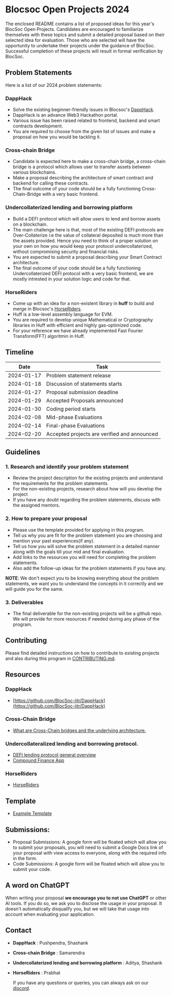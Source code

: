 # Blocsoc Open Projects 2024

The enclosed README contains a list of proposed ideas for this year's BlocSoc Open Projects. Candidates are encouraged to familiarize themselves with these topics and submit a detailed proposal based on their selected idea for evaluation. Those who are selected will have the opportunity to undertake their projects under the guidance of BlocSoc. Successful completion of these projects will result in formal verification by BlocSoc.

## Problem Statements

Here is a list of our 2024 problem statements:

### **DappHack**

- Solve the existing beginner-friendly issues in Blocsoc's [DappHack](https://github.com/blocsoc-iitr/DappHack).
- DappHack is an advance Web3 Hackathon portal.
- Various issue has been raised related to frontend, backend and smart contracts development.
- You are required to choose from the given list of issues and make a proposal on how you would be tackling it.

### **Cross-chain Bridge**
- Candidate is expected here to make a cross-chain bridge, a cross-chain bridge is a protocol which allows user to transfer assets between various blockchains.
- Make a proposal describing the architecture of smart contract and backend for calling these contracts.
- The final outcome of your code should be a fully functioning Cross-Chain-Bridge with a very basic frontend.

### **Undercollaterized lending and borrowing platform**

- Build a DEFI protocol which will allow users to lend and borrow assets on a blockchain.
- The main challenge here is that, most of the existing DEFI protocols are Over-Collaterize i:e the value of collateral deposited is much more than the assets provided. Hence you need to think of a proper solution on your own on how you would keep your protocol undercollaterized, without compromising security and financial risks.
- You are expected to submit a proposal describing your Smart Contract architecture.
- The final outcome of your code should be a fully functioning Undercollaterized DEFI protocol with a very basic frontend, we are mostly intrested in your solution logic and code for that.

### **HorseRiders**

- Come up with an idea for a non-existent library in **huff** to build and merge in Blocsoc's [HorseRiders](https://github.com/blocsoc-iitr/HorseRiders).
- Huff is a low-level assembly language for EVM.
- You are required to develop unique Mathematical or Cryptography libraries in Huff with efficient and highly gas-optimized code.
- For your reference we have already implemented Fast Fourier Transform(FFT) algoritmin in Huff.

## Timeline

| Date       | Task                                             |
| ---------- | ------------------------------------------------ |
| 2024-01-17 | Problem statement release                        |
| 2024-01-18 | Discussion of statements starts                  |
| 2024-01-27 | Proposal submission deadline                     |
| 2024-01-29 | Accepted Proposals announced                     |
| 2024-01-30 | Coding period starts                             |
| 2024-02-08 | Mid-phase Evaluations                            |
| 2024-02-14 | Final-phase Evaluations                          |
| 2024-02-20 | Accepted projects are verified and announced     |

## Guidelines

### 1. Research and identify your problem statement

- Review the project description for the existing projects and understand the requirements for the problem statements.
- For the non-existing projects, research about how will you develop the project
- If you have any doubt regarding the problem statements, discuss with the assigned mentors.

### 2. How to prepare your proposal

- Please use the template provided for applying in this program.
- Tell us why you are fit for the problem statement you are choosing and mention your past experiences(if any).
- Tell us how you will solve the problem statement in a detailed manner along with the goals till your mid and final evaluation.
- Add links to the resources you will need for completing the problem statements.
- Also add the follow-up ideas for the problem statements if you have any.

**NOTE**: We don't expect you to be knowing everything about the problem statements, we want you to understand the concepts in it correctly and we will guide you for the same.

### 3. Deliverables

- The final deliverable for the non-existing projects will be a github repo. We will provide for more resources if needed during any phase of the program.

## Contributing

Please find detailed instructions on how to contribute to existing projects and also during this program in [CONTRIBUTING.md](https://github.com/Blocsoc-iitr/open-projects/blob/main/CONTRIBUTING.md).

## Resources

### DappHack

- [https://github.com/BlocSoc-iitr/DappHack](https://github.com/BlocSoc-iitr/DappHack)

### Cross-Chain Bridge

- [What are Cross-Chain bridges and the underlying architecture.](https://medium.com/coinmonks/understanding-cross-chain-bridges-the-key-to-interoperability-de5d391bc4ff)

### Undercollateralized lending and borrowing protocol.

- [DEFI lending protocol general overview](https://medium.com/blockchain-stories/defi-lending-and-borrowing-272d1f2b87de)
- [Compound Finance App](https://app.compound.finance/?market=weth-mainnet)

### HorseRiders

- [HorseRiders](https://github.com/BlocSoc-iitr/HorseRiders)

## Template

- [Example Template](https://docs.google.com/document/d/1sd7jp_nPikJc307gSyBivj0Gt2odBDUnCf7CgV9jaPs/edit?usp=sharing)

## Submissions:

- Proposal Submissions: A google form will be floated which will allow you to submit your proposals, you will need to submit a Google Docs link of your proposal with view access to everyone, along with the required info in the form.
- Code Submissions: A google form will be floated which will allow you to submit your code.

## A word on ChatGPT

When writing your proposal **we encourage you to not use ChatGPT** or other AI tools. If you do so, we ask you to disclose the usage in your proposal. It doesn't automatically disqualify you, but we will take that usage into account when evaluating your application.

## Contact

- **DappHack** : Pushpendra, Shashank
- **Cross-chain Bridge** : Samarendra
- **Undercollaterized lending and borrowing platform** : Aditya, Shashank
- **HorseRiders** : Prabhat

  If you have any questions or queries, you can always ask on our [discord](https://discord.gg/hkmMAdrE).
